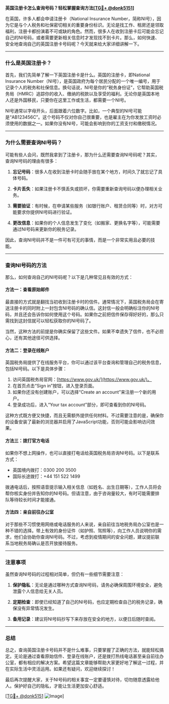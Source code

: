 **英国注册卡怎么查询号码？轻松掌握查询方法[[TG💪+ @donk5151](https://t.me/s/donk5151)]**

在英国，许多人都会申请注册卡（National Insurance Number，简称NI号），因为它是与个人税务和社保密切相关的重要身份标识。无论是找工作、租房还是领取福利，注册卡都扮演着不可或缺的角色。然而，很多人在收到注册卡后可能会忘记自己的NI号码，或者需要更新相关信息时才发现找不到卡片。那么，如何快速、安全地查询自己的英国注册卡号码呢？今天就来给大家详细讲解一下。

---

### 什么是英国注册卡？

首先，我们先简单了解一下英国注册卡是什么。英国的注册卡，即National Insurance Number（NI号），是英国政府为每个居民分配的一个唯一编号，用于记录个人的税务和社保信息。换句话说，NI号是你的“税务身份证”，它帮助英国税务局（HMRC）追踪你的收入、缴纳的税款以及享受的福利。无论你是英国本地人还是外国移民，只要你在这里工作或生活，都需要一个NI号。

NI号通常以字母开头，后面跟着六位数字。比如，一个典型的NI号可能是“AB123456C”。这个号码不仅对你自己很重要，也是雇主在为你发放工资时必须使用的数据之一。如果你没有NI号，可能会影响到你的工资支付和缴税情况。

---

### 为什么需要查询NI号码？

可能有些人会问，既然我拿到了注册卡，那为什么还需要查询NI号码呢？其实，查询NI号码的理由有很多：

1. **忘记号码**：很多人在收到注册卡时会随手放在某个地方，时间久了就忘记了具体号码。
   
2. **卡片丢失**：如果注册卡不慎丢失或损坏，你需要重新查询号码以便办理相关业务。

3. **需要验证**：有时候，在申请某些服务（如银行账户、租赁合同等）时，对方可能要求你提供NI号码进行验证。

4. **更改信息**：如果你的个人信息发生了变化（如搬家、更换名字等），可能需要通过NI号码来更新你的税务记录。

因此，查询NI号码并不是一件可有可无的事情，而是一个非常实用且必要的技能。

---

### 查询NI号码的方法

那么，如何查询自己的NI号码呢？以下是几种常见且有效的方式：

#### 方法一：查看原始邮件

最直接的方式就是翻找当初收到注册卡时的信件。通常情况下，英国税务局会在寄送注册卡的同时附上一封包含NI号码的确认信。这封信一般会明确标注你的NI号码，并且还会告诉你如何使用这个号码。如果你之前把信件保存得好好的，那么只需找到这封信就可以轻松获取你的NI号码了。

当然，这种方法的前提是你确实保留了这些文件。如果不幸遗失了信件，也不必担心，还有其他途径可供选择。

#### 方法二：登录在线账户

英国税务局提供了在线服务平台，你可以通过该平台查询和管理自己的税务信息，包括NI号码。以下是具体步骤：

1. 访问英国税务局官网：[https://www.gov.uk/](https://www.gov.uk/)。
2. 在首页点击“Sign in”按钮，进入登录页面。
3. 如果你还没有创建账户，可以选择“Create an account”来注册一个新的用户。
4. 登录成功后，进入“Your tax account”部分，即可查看到你的NI号码。

这种方式既方便又快捷，而且无需额外提供任何材料。不过需要注意的是，确保你的设备安装了最新的浏览器并启用了JavaScript功能，否则可能会影响访问效果。

#### 方法三：拨打官方电话

如果你不想上网操作，也可以直接打电话给英国税务局咨询NI号码。以下是联系方式：

- 英国境内拨打：0300 200 3500
- 国际长途拨打：+44 151 522 1499

拨通电话后，按照语音提示输入相关信息（如姓名、出生日期等），工作人员将会帮你核实身份并告知你的NI号码。但请注意，由于咨询量较大，有时可能需要排队等待较长时间才能接通。

#### 方法四：亲自前往办公室

对于那些不习惯使用网络或电话服务的人来说，亲自前往当地税务局办公室也是一种不错的选择。带上有效的身份证件（如护照、驾照等），向工作人员说明你的需求，他们会协助你查询NI号码。不过，考虑到疫情期间的安全问题，建议提前联系当地税务局确认是否开放接待服务。

---

### 注意事项

虽然查询NI号码的过程相对简单，但仍有一些细节需要注意：

1. **保护隐私**：无论是通过哪种方式查询NI号码，请务必确保周围环境安全，避免泄露个人信息给无关人员。
   
2. **定期检查**：即使已经知道了自己的NI号码，也应定期检查自己的税务记录，确保没有异常情况发生。

3. **备用记录**：建议将NI号码抄写下来存放在安全的地方，以便日后随时查阅。

---

### 总结

总之，查询英国注册卡号码并不是什么难事，只要掌握了正确的方法，就能轻松搞定。无论是通过查看原始信件、登录在线账户，还是拨打热线电话甚至亲自前往办公室，都有相应的解决方案。希望这篇文章能够帮助大家更好地了解这一过程，并在实际生活中灵活运用。如果还有疑问，欢迎继续探讨！

最后再次提醒大家，关于NI号码的相关事宜一定要谨慎对待，切勿随意透露给他人。保护好自己的隐私，才能让生活更加安心舒适。

[[TG💪+ @donk5151](https://t.me/s/donk5151) ![Image](https://i.postimg.cc/rwNCRYN7/Snipaste-2025-04-30-17-27-05.png)]